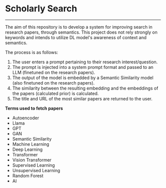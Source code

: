 # Scholarly Search
---

The aim of this repository is to develop a system for improving search in research papers, through semantics.
This project does not rely strongly on keywords and intends to utilize DL model's awareness of context and semantics.


The process is as follows:
1. The user enters a prompt pertaining to their research interest/question.
2. The prompt is injected into a system prompt format and passed to an LLM (finetuned on the research papers).
3. The output of the model is embedded by a Semantic Similarity model (also finetuned on the research papers).
4. The similarity between the resulting embedding and the embeddings of the papers (calculated prior) is calculated.
5. The title and URL of the most similar papers are returned to the user.


**Terms used to fetch papers**
- Autoencoder
- Llama
- GPT
- GAN
- Semantic Similarity
- Machine Learning
- Deep Learning
- Transformer
- Vision Transformer
- Supervised Learning
- Unsupervised Learning
- Random Forest
- AI